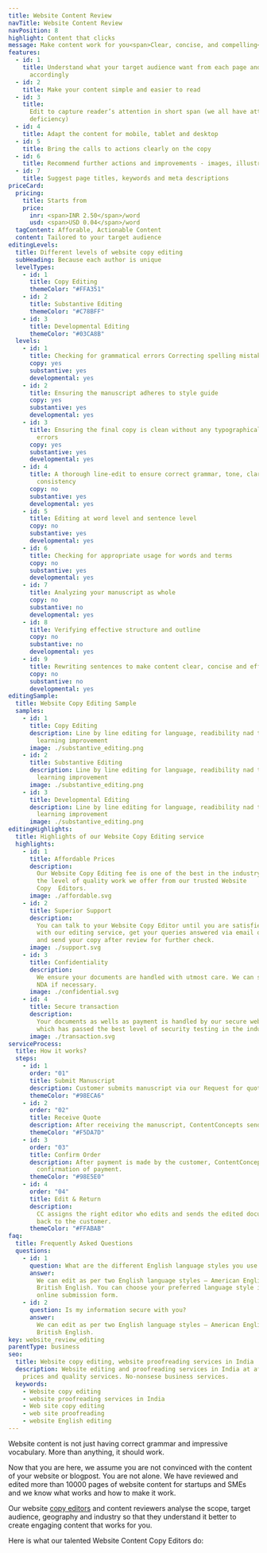 ```yaml
---
title: Website Content Review
navTitle: Website Content Review
navPosition: 8
highlight: Content that clicks
message: Make content work for you<span>Clear, concise, and compelling</span>
features:
  - id: 1
    title: Understand what your target audience want from each page and edit
      accordingly
  - id: 2
    title: Make your content simple and easier to read
  - id: 3
    title:
      Edit to capture reader’s attention in short span (we all have attention
      deficiency)
  - id: 4
    title: Adapt the content for mobile, tablet and desktop
  - id: 5
    title: Bring the calls to actions clearly on the copy
  - id: 6
    title: Recommend further actions and improvements - images, illustrations
  - id: 7
    title: Suggest page titles, keywords and meta descriptions
priceCard:
  pricing:
    title: Starts from
    price:
      inr: <span>INR 2.50</span>/word
      usd: <span>USD 0.04</span>/word
  tagContent: Afforable, Actionable Content
  content: Tailored to your target audience
editingLevels:
  title: Different levels of website copy editing
  subHeading: Because each author is unique
  levelTypes:
    - id: 1
      title: Copy Editing
      themeColor: "#FFA351"
    - id: 2
      title: Substantive Editing
      themeColor: "#C78BFF"
    - id: 3
      title: Developmental Editing
      themeColor: "#03CA8B"
  levels:
    - id: 1
      title: Checking for grammatical errors Correcting spelling mistakes
      copy: yes
      substantive: yes
      developmental: yes
    - id: 2
      title: Ensuring the manuscript adheres to style guide
      copy: yes
      substantive: yes
      developmental: yes
    - id: 3
      title: Ensuring the final copy is clean without any typographical or other
        errors
      copy: yes
      substantive: yes
      developmental: yes
    - id: 4
      title: A thorough line-edit to ensure correct grammar, tone, clarity and
        consistency
      copy: no
      substantive: yes
      developmental: yes
    - id: 5
      title: Editing at word level and sentence level
      copy: no
      substantive: yes
      developmental: yes
    - id: 6
      title: Checking for appropriate usage for words and terms
      copy: no
      substantive: yes
      developmental: yes
    - id: 7
      title: Analyzing your manuscript as whole
      copy: no
      substantive: no
      developmental: yes
    - id: 8
      title: Verifying effective structure and outline
      copy: no
      substantive: no
      developmental: yes
    - id: 9
      title: Rewriting sentences to make content clear, concise and effective
      copy: no
      substantive: no
      developmental: yes
editingSample:
  title: Website Copy Editing Sample
  samples:
    - id: 1
      title: Copy Editing
      description: Line by line editing for language, readibility nad technical
        learning improvement
      image: ./substantive_editing.png
    - id: 2
      title: Substantive Editing
      description: Line by line editing for language, readibility nad technical
        learning improvement
      image: ./substantive_editing.png
    - id: 3
      title: Developmental Editing
      description: Line by line editing for language, readibility nad technical
        learning improvement
      image: ./substantive_editing.png
editingHighlights:
  title: Highlights of our Website Copy Editing service
  highlights:
    - id: 1
      title: Affordable Prices
      description:
        Our Website Copy Editing fee is one of the best in the industry for
        the level of quality work we offer from our trusted Website
        Copy  Editors.
      image: ./affordable.svg
    - id: 2
      title: Superior Support
      description:
        You can talk to your Website Copy Editor until you are satisfied
        with our editing service, get your queries answered via email or chat
        and send your copy after review for further check.
      image: ./support.svg
    - id: 3
      title: Confidentiality
      description:
        We ensure your documents are handled with utmost care. We can sign
        NDA if necessary.
      image: ./confidential.svg
    - id: 4
      title: Secure transaction
      description:
        Your documents as wells as payment is handled by our secure website
        which has passed the best level of security testing in the industry.
      image: ./transaction.svg
serviceProcess:
  title: How it works?
  steps:
    - id: 1
      order: "01"
      title: Submit Manuscript
      description: Customer submits manuscript via our Request for quote page.
      themeColor: "#98ECA6"
    - id: 2
      order: "02"
      title: Receive Quote
      description: After receiving the manuscript, ContentConcepts sends price quote.
      themeColor: "#F5DA7D"
    - id: 3
      order: "03"
      title: Confirm Order
      description: After payment is made by the customer, ContentConcepts sends
        confirmation of payment.
      themeColor: "#98E5E0"
    - id: 4
      order: "04"
      title: Edit & Return
      description:
        CC assigns the right editor who edits and sends the edited document
        back to the customer.
      themeColor: "#FFABAB"
faq:
  title: Frequently Asked Questions
  questions:
    - id: 1
      question: What are the different English language styles you use while editing?
      answer:
        We can edit as per two English language styles – American English and
        British English. You can choose your preferred language style in the
        online submission form.
    - id: 2
      question: Is my information secure with you?
      answer:
        We can edit as per two English language styles – American English and
        British English.
key: website_review_editing
parentType: business
seo:
  title: Website copy editing, website proofreading services in India
  description: Website editing and proofreading services in India at affordable
    prices and quality services. No-nonsese business services.
  keywords:
    - Website copy editing
    - website proofreading services in India
    - Web site copy editing
    - web site proofreading
    - website English editing
---
```


Website content is not just having correct grammar and impressive vocabulary. More than anything, it should work.

Now that you are here, we assume you are not convinced with the content of your website or blogpost. You are not alone. We have reviewed and edited more than 10000 pages of website content for startups and SMEs and we know what works and how to make it work.

Our website [copy editors](https://contentconcepts.in/about/) and content reviewers analyse the scope, target audience, geography and industry so that they understand it better to create engaging content that works for you.

Here is what our talented Website Content Copy Editors do:
